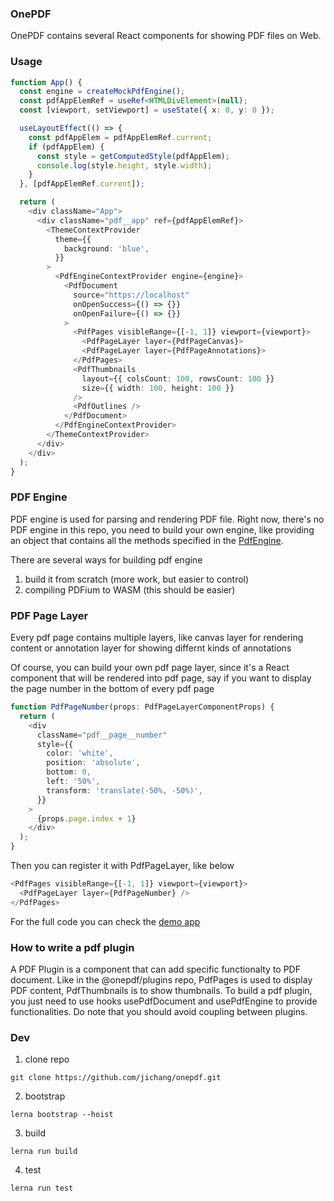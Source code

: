 ### OnePDF

OnePDF contains several React components for showing PDF files on Web.

### Usage

```typescript
function App() {
  const engine = createMockPdfEngine();
  const pdfAppElemRef = useRef<HTMLDivElement>(null);
  const [viewport, setViewport] = useState({ x: 0, y: 0 });

  useLayoutEffect(() => {
    const pdfAppElem = pdfAppElemRef.current;
    if (pdfAppElem) {
      const style = getComputedStyle(pdfAppElem);
      console.log(style.height, style.width);
    }
  }, [pdfAppElemRef.current]);

  return (
    <div className="App">
      <div className="pdf__app" ref={pdfAppElemRef}>
        <ThemeContextProvider
          theme={{
            background: 'blue',
          }}
        >
          <PdfEngineContextProvider engine={engine}>
            <PdfDocument
              source="https://localhost"
              onOpenSuccess={() => {}}
              onOpenFailure={() => {}}
            >
              <PdfPages visibleRange={[-1, 1]} viewport={viewport}>
                <PdfPageLayer layer={PdfPageCanvas}>
                <PdfPageLayer layer={PdfPageAnnotations}>
              </PdfPages>
              <PdfThumbnails
                layout={{ colsCount: 100, rowsCount: 100 }}
                size={{ width: 100, height: 100 }}
              />
              <PdfOutlines />
            </PdfDocument>
          </PdfEngineContextProvider>
        </ThemeContextProvider>
      </div>
    </div>
  );
}
```

### PDF Engine

PDF engine is used for parsing and rendering PDF file. Right now, there's no PDF engine in this repo, you need to build your own engine, like providing an object that contains all the methods specified in the [PdfEngine](./packages/models/src/index.ts).

There are several ways for building pdf engine

1. build it from scratch (more work, but easier to control)
2. compiling PDFium to WASM (this should be easier)

### PDF Page Layer

Every pdf page contains multiple layers, like canvas layer for rendering content or annotation layer for showing differnt kinds of annotations

Of course, you can build your own pdf page layer, since it's a React component that will be rendered into pdf page, say if you want to display the page number in the bottom of every pdf page

```typescript
function PdfPageNumber(props: PdfPageLayerComponentProps) {
  return (
    <div
      className="pdf__page__number"
      style={{
        color: 'white',
        position: 'absolute',
        bottom: 0,
        left: '50%',
        transform: 'translate(-50%, -50%)',
      }}
    >
      {props.page.index + 1}
    </div>
  );
}
```

Then you can register it with PdfPageLayer, like below

```typescript
<PdfPages visibleRange={[-1, 1]} viewport={viewport}>
  <PdfPageLayer layer={PdfPageNumber} />
</PdfPages>
```

For the full code you can check the [demo app](./packages/plugins/demo/main.tsx)

### How to write a pdf plugin

A PDF Plugin is a component that can add specific functionalty to PDF document. Like in the @onepdf/plugins repo, PdfPages is used to display PDF content, PdfThumbnails is to show thumbnails. To build a pdf plugin, you just need to use hooks usePdfDocument and usePdfEngine to provide functionalities. Do note that you should avoid coupling between plugins.

### Dev

1. clone repo

```
git clone https://github.com/jichang/onepdf.git
```

2. bootstrap

```
lerna bootstrap --hoist
```

3. build

```
lerna run build
```

4. test

```
lerna run test
```

